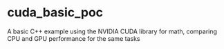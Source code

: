 # cuda_basic_poc
A basic C++ example using the NVIDIA CUDA library for math, comparing CPU and GPU performance for the same tasks

